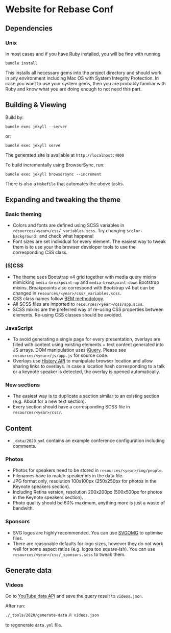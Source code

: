 # Website for Rebase Conf

## Dependencies ##

### Unix ###

In most cases and if you have Ruby installed, you will be fine with running

    bundle install

This installs all necessary gems into the project directory and should work in any environment including Mac OS with System Integrity Protection.
In case you want to use your system gems, then you are probably familiar with Ruby and know what you are doing enough to not need this part.

## Building & Viewing ##

Build by:

    bundle exec jekyll --server

or:

    bundle exec jekyll serve

The generated site is available at `http://localhost:4000`


To build incrementally using BrowserSync, run:

    bundle exec jekyll browsersync --increment

There is also a `Makefile` that automates the above tasks.

## Expanding and tweaking the theme

### Basic theming
- Colors and fonts are defined using SCSS variables in `resources/<year>/css/_variables.scss`. Try changing `$color-background:` and check what happens!
- Font sizes are set individual for every element. The easiest way to tweak them is to use your the browser developer tools to use the corresponding CSS class.

### (S)CSS
- The theme uses Bootstrap v4 grid together with media query mixins mimicking `media-breakpoint-up` and `media-breakpoint-down` Bootstrap mixins. Breakpooints also correspond with Bootstrap v4 but can be changed in `resources/<year>/css/_variables.scss`.
- CSS class names follow [BEM methodology](http://getbem.com/introduction/).
- All SCSS files are imported to `resources/<year>/css/app.scss`.
- SCSS mixins are the preferred way of re-using CSS properties between elements. Re-using CSS classes should be avoided.

### JavaScript
- To avoid generating a single page for every presentation, overlays are filled with content using existing elements + text content generated into
JS arrays. DOM manipulation uses [jQuery](https://jquery.com/). Please see `resources/<year>/js/app.js` for source code.
- Overlays use [History API](https://developer.mozilla.org/en-US/docs/Web/API/History) to manipulate browser location and allow sharing links to overlays. In case a location hash corresponding to a talk or a keynote speaker is detected, the overlay is opened automatically.

### New sections
- The easiest way is to duplicate a section similar to an existing section (e.g. About for a new text section).
- Every section should have a corresponding SCSS file in `resources/<year>/css/`.

## Content

- `_data/2020.yml` contains an example conference configuration including comments.

### Photos

- Photos for speakers need to be stored in `resources/<year>/img/people`.
- Filenames have to match speaker ids in the data file.
- JPG format only, resolution 100x100px (250x250px for photos in the Keynote speakers section).
- Including Retina version, resolution 200x200px (500x500px for photos in the Keynote speakers section).
- Photo quality should be 60% maximum, anything more is just a waste of bandwith.

### Sponsors

- SVG logos are highly recommended. You can use [SVGOMG](https://jakearchibald.github.io/svgomg/) to optimise files.
- There are reasonable defaults for logo sizes, however they do not work well for some aspect ratios (e.g. logos
too square-ish). You can use `resources/<year>/css/_sponsors.scss` to tweak them.

## Generate data

### Videos

Go to [YouTube data API](https://developers.google.com/youtube/v3/docs/playlistItems/list?apix=true&apix_params=%7B%22part%22%3A%5B%22id%22%2C%22snippet%22%5D%2C%22maxResults%22%3A50%2C%22playlistId%22%3A%22PLyrlk8Xaylp6aNlOgiyE4W30X7DpXx74m%22%7D) and save the query result to `videos.json`.

After run:

```sh
./_tools/2020/generate-data.R videos.json
```

to regenerate `data.yml` file.
